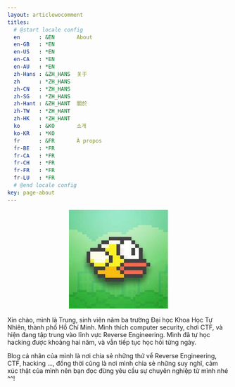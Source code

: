 ```yaml
---
layout: articlewocomment
titles:
  # @start locale config
  en      : &EN       About
  en-GB   : *EN
  en-US   : *EN
  en-CA   : *EN
  en-AU   : *EN
  zh-Hans : &ZH_HANS  关于
  zh      : *ZH_HANS
  zh-CN   : *ZH_HANS
  zh-SG   : *ZH_HANS
  zh-Hant : &ZH_HANT  關於
  zh-TW   : *ZH_HANT
  zh-HK   : *ZH_HANT
  ko      : &KO       소개
  ko-KR   : *KO
  fr      : &FR       À propos
  fr-BE   : *FR
  fr-CA   : *FR
  fr-CH   : *FR
  fr-FR   : *FR
  fr-LU   : *FR
  # @end locale config
key: page-about
---
```


<p align="center">
  <img src="./assets/images/avatar/flappy.jpg" alt="Flappy Bird"/>
</p>

Xin chào, mình là Trung, sinh viên năm ba trường Đại học Khoa Học Tự Nhiên, thành phố Hồ Chí Minh.
Mình thích computer security, chơi CTF, và hiện đang tập trung vào lĩnh vực Reverse Engineering. Mình đã tự học hacking được khoảng hai năm, và vẫn tiếp tục học hỏi từng ngày.

Blog cá nhân của mình là nơi chia sẻ những thứ về Reverse Engineering, CTF, hacking ..., đồng thời cũng là nơi mình chia sẻ những suy nghĩ, cảm xúc thật của mình nên bạn đọc đừng yêu cầu sự chuyên nghiệp từ mình nhé ^^!